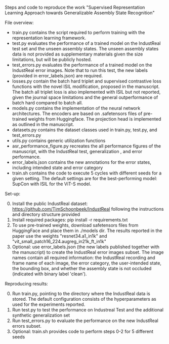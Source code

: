Steps and code to reproduce the work "Supervised Representation Learning Approach towards 
Generalizable Assembly State Recognition"


File overview: 
- train.py contains the script required to perform training with the representation learning 
  framework.
- test.py evaluates the performance of a trained model on the IndustReal test set and the 
  unseen assembly states. The unseen assembly states data is not 
  provided as supplementary materials given the size limitations, but will be publicly hosted.
- test_errors.py evaluates the performance of a trained model on the IndustReal error images.
  Note that to run this test, the new labels (provided in error_labels.json) are required.
- losses.py contain the batch hard triplet and supervised contrastive loss functions with the
  novel ISIL modification, proposed in the manuscript. The batch all triplet loss is also 
  implemented with ISIL but not reported, given the journal space limitations and the general
  outperformance of batch hard compared to batch all.
- models.py contains the implementation of the neural network architectures. The encoders
  are based on .safetensors files of pre-trained weights from Huggingface. The projection 
  head is implemented as outlined in the manuscript.
- datasets.py contains the dataset classes used in train.py, test.py, and test_errors.py
- utils.py contains generic utilization functions
- asr_performance_figure.py recreates the all performance figures of the manuscript, with the 
  IndustReal test, generalization , and error performance.
- error_labels.json contains the new annotations for the error states, including intended state
  and error category 
- train.sh contains the code to execute 5 cycles with different seeds for a given setting. The
  default settings are for the best-performing model: SupCon with ISIL for the ViT-S model.


Set-up:

0. Install the public IndustReal dataset: https://github.com/TimSchoonbeek/IndustReal following
   the instructions and directory structure provided
1. Install required packages: pip install -r requirements.txt
2. To use pre-trained weights, download safetensors files from HuggingFace 
   and place them in ./models dir. The results reported in the paper use the weights 
   "resnet34.a1_in1k" and "vit_small_patch16_224.augreg_in21k_ft_in1k"
3. Optional: use error_labels.json (the new labels published together with the manuscript) to
   create the IndustReal error images subset. The image names contain all required information:
   the IndustReal recording and frame name of each image, the error category, the user-intended 
   state, the bounding box, and whether the assembly state is not occluded (indicated with binary
   label 'clean').


Reproducing results:

0. Run train.py, pointing to the directory where the IndustReal data is stored. The default 
   configuration consists of the hyperparameters as used for the experiments reported.
1. Run test.py to test the performance on Industreal Test and the additional synthetic 
   generalization set
2. Run test_errors.py to evaluate the performance on the new IndustReal errors subset.
3. Optional: train.sh provides code to perform steps 0-2 for 5 different seeds 
